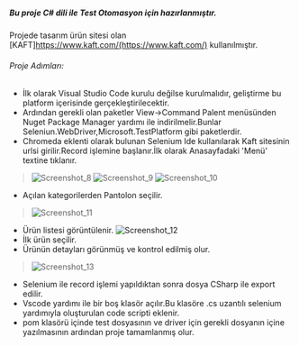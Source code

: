 ##### Bu proje C# dili ile Test Otomasyon için hazırlanmıştır.
Projede tasarım ürün sitesi olan [KAFT]https://www.kaft.com/(https://www.kaft.com/) kullanılmıştır.
###### Proje Adımları:
* İlk olarak Visual Studio Code kurulu değilse kurulmalıdır, geliştirme bu platform içerisinde gerçekleştirilecektir.
* Ardından gerekli olan paketler View->Command Palent menüsünden Nuget Package Manager yardımı ile indirilmelir.Bunlar Seleniun.WebDriver,Microsoft.TestPlatform gibi paketlerdir.
* Chromeda eklenti olarak bulunan Selenium Ide kullanılarak Kaft sitesinin urlsi girilir.Record işlemine başlanır.İlk olarak Anasayfadaki 'Menü' textine tıklanır.
> ![Screenshot_8](https://user-images.githubusercontent.com/46262318/146386568-b1c4399f-01c0-48a9-8843-d105054efc41.jpg)
> ![Screenshot_9](https://user-images.githubusercontent.com/46262318/146386597-5e3aab50-63ea-48ec-ba95-677152172d86.jpg)
> ![Screenshot_10](https://user-images.githubusercontent.com/46262318/146386705-fc792fab-1080-42ff-ae92-4b2bb51e8526.jpg)

* Açılan kategorilerden Pantolon seçilir.
> ![Screenshot_11](https://user-images.githubusercontent.com/46262318/146386746-03a23934-4b79-45c0-8703-f2e458cc6209.jpg)
* Ürün listesi görüntülenir.
![Screenshot_12](https://user-images.githubusercontent.com/46262318/146386794-d236cdec-3437-4d60-86f2-cad8fdb09a79.jpg)
* İlk ürün seçilir.
* Ürünün detayları görünmüş ve kontrol edilmiş olur.
> ![Screenshot_13](https://user-images.githubusercontent.com/46262318/146386885-839800b8-0c9f-49a2-b578-a81ac7cbb0d3.jpg)
* Selenium ile record işlemi yapıldıktan sonra dosya CSharp ile export edilir.
* Vscode yardımı ile bir boş klasör açılır.Bu klasöre .cs uzantılı selenium yardımıyla oluşturulan code scripti eklenir.
* pom klasörü içinde test dosyasının ve driver için gerekli dosyanın içine yazılmasının ardından proje tamamlanmış olur.

